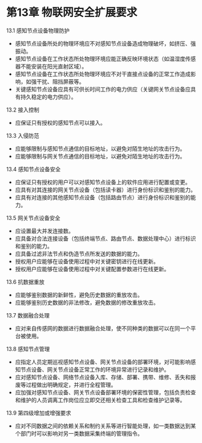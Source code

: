 # 第13章 物联网安全扩展要求

13.1 感知节点设备物理防护
- 感知节点设备所处的物理环境应不对感知节点设备造成物理破坏，如挤压、强振动。
- 感知节点设备在工作状态所处物理环境应能正确反映环境状态（如温湿度传感器不能安装在阳光直射区域）。
- 感知节点设备在工作状态所处物理环境应不对干直接点设备的正常工作造成影响，如强干扰、阻挡屏蔽等。
- 关键感知节点设备应具有可供长时间工作的电力供应（关键网关节点设备应具有持久稳定的电力供应）。

13.2 接入控制
- 应保证只有授权的感知节点可以接入。

13.3 入侵防范
- 应能够限制与感知节点通信的目标地址，以避免对陌生地址的攻击行为。
- 应能够限制与网关节点通信的目标地址，以避免对陌生地址的攻击行为。

13.4 感知节点设备安全
- 应保证只有授权的用户可以对感知节点设备上的软件应用进行配置或变更。
- 应具有对其连接的网关节点设备（包括读卡器）进行身份标识和鉴别的能力。
- 应具有对连接的其他感知节点设备（包括路由节点）进行身份标识和鉴别的能力。

13.5 网关节点设备安全
- 应设置最大并发连接数。
- 应具备对合法连接设备（包括终端节点、路由节点、数据处理中心）进行标识和鉴别的能力。
- 应具备过滤非法节点和伪造节点所发送的数据的能力。
- 授权用户应能够在设备使用过程中对关键密钥进行在线更新。
- 授权用户应能够在设备使用过程中对关键配置参数进行在线更新。

13.6 抗数据重放
- 应能够鉴别数据的新鲜性，避免历史数据的重放攻击。
- 应能够鉴别历史数据的非法修改，避免数据的修改重放攻击。

13.7 数据融合处理
- 应对来自传感网的数据进行数据融合处理，使不同种类的数据可以在同一个平台被使用。

13.8 感知节点管理
- 应指定人员定期巡视感知节点设备、网关节点设备的部署环境，对可能影响感知节点设备、网关节点设备正常工作的环境异常进行记录和维护。
- 应对感知节点设备、网络节点设备入库、存储、部署、携带、维修、丢失和报废等过程做出明确规定，并进行全程管理。
- 应加强对感知节点设备、网关节点设备部署环境的保密性管理，包括负责检查和维护的人员调离工作岗位应立即交还相关检查工具和检查维护记录等。

13.9 第四级增加或增强要求
- 应对不同数据之间的依赖关系和制约关系等进行智能处理，如一类数据达到某个部门时可以影响对另一类数据采集终端的管理指令。